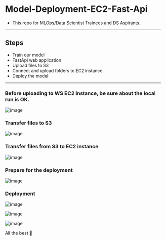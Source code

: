 # Model-Deployment-EC2-Fast-Api

- This repo for MLOps/Data Scientist Trainees and DS Aspirants.
------------------------------------------------------------

## Steps

- Train our model
- FastApi web application
- Upload files to S3
- Connect and upload folders to EC2 instance
- Deploy the model
---------------------------------------------------------------

### Before uploading to WS EC2 instance, be sure about the local run is OK.
![image](https://user-images.githubusercontent.com/51021282/179383930-8f7bda42-d22c-489b-8873-3e6d1c162d3a.png)

### Transfer files to S3

![image](https://user-images.githubusercontent.com/51021282/179384031-01da210a-051c-406b-a55b-f05148af6a3d.png)


### Transfer files from S3 to EC2 instance

![image](https://user-images.githubusercontent.com/51021282/179384044-d568e850-b2e6-4435-96d0-9edadaffe659.png)


### Prepare for the deployment

![image](https://user-images.githubusercontent.com/51021282/179384067-e7fe03dc-60c9-4202-ab3e-30b0db0de8c2.png)


### Deployment

![image](https://user-images.githubusercontent.com/51021282/179384072-8668eb32-4834-40a0-b8f7-8afe675010a9.png)

![image](https://user-images.githubusercontent.com/51021282/179384078-be2279e5-3ee0-4db6-aaa4-70f59f8fd65a.png)

![image](https://user-images.githubusercontent.com/51021282/179384083-e87854e3-7d5f-4287-8156-6591efcd8d2c.png)

All the best 🤘
